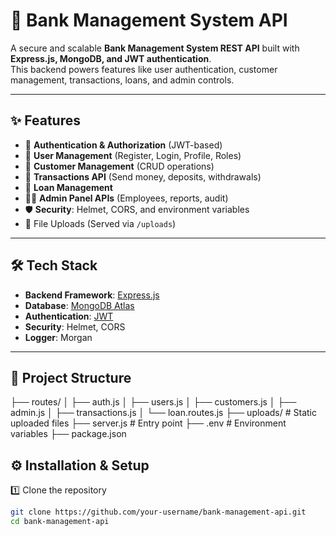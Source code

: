 # 🚀 Bank Management System API  

A secure and scalable **Bank Management System REST API** built with **Express.js, MongoDB, and JWT authentication**.  
This backend powers features like user authentication, customer management, transactions, loans, and admin controls.  

---

## ✨ Features
- 🔐 **Authentication & Authorization** (JWT-based)
- 👤 **User Management** (Register, Login, Profile, Roles)
- 🧾 **Customer Management** (CRUD operations)
- 💸 **Transactions API** (Send money, deposits, withdrawals)
- 🏦 **Loan Management**
- 👨‍💼 **Admin Panel APIs** (Employees, reports, audit)
- 🛡 **Security**: Helmet, CORS, and environment variables
- 📂 File Uploads (Served via `/uploads`)

---

## 🛠 Tech Stack
- **Backend Framework**: [Express.js](https://expressjs.com/)  
- **Database**: [MongoDB Atlas](https://www.mongodb.com/atlas)  
- **Authentication**: [JWT](https://jwt.io/)  
- **Security**: Helmet, CORS  
- **Logger**: Morgan  

---

## 📂 Project Structure
├── routes/
│   ├── auth.js
│   ├── users.js
│   ├── customers.js
│   ├── admin.js
│   ├── transactions.js
│   └── loan.routes.js
├── uploads/         # Static uploaded files
├── server.js        # Entry point
├── .env             # Environment variables
├── package.json


## ⚙️ Installation & Setup

1️⃣ Clone the repository  
```bash
git clone https://github.com/your-username/bank-management-api.git
cd bank-management-api